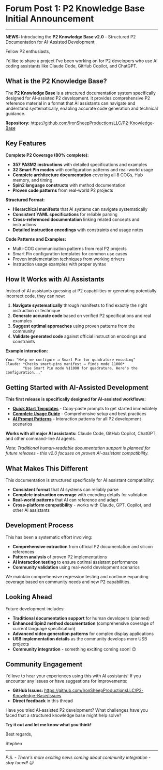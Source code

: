 # Forum Post 1: P2 Knowledge Base Initial Announcement

---

**NEWS:** Introducing the **P2 Knowledge Base v2.0** - Structured P2 Documentation for AI-Assisted Development

Fellow P2 enthusiasts,

I'd like to share a project I've been working on for P2 developers who use AI coding assistants like Claude Code, GitHub Copilot, and ChatGPT.

## What is the P2 Knowledge Base?

The **P2 Knowledge Base** is a structured documentation system specifically designed for AI-assisted P2 development. It provides comprehensive P2 reference material in a format that AI assistants can navigate and understand systematically, enabling accurate code generation and technical guidance.

**Repository:** https://github.com/IronSheepProductionsLLC/P2-Knowledge-Base

## Key Features

**Complete P2 Coverage (80% complete):**
- **357 PASM2 instructions** with detailed specifications and examples
- **32 Smart Pin modes** with configuration patterns and real-world usage
- **Complete architecture documentation** covering all 8 COGs, Hub memory, and timing
- **Spin2 language constructs** with method documentation
- **Proven code patterns** from real-world P2 projects

**Structured Format:**
- **Hierarchical manifests** that AI systems can navigate systematically
- **Consistent YAML specifications** for reliable parsing  
- **Cross-referenced documentation** linking related concepts and instructions
- **Detailed instruction encodings** with constraints and usage notes

**Code Patterns and Examples:**
- Multi-COG communication patterns from real P2 projects
- Smart Pin configuration templates for common use cases
- Proven implementation techniques from working drivers
- Instruction usage examples with proper syntax

## How It Works with AI Assistants

Instead of AI assistants guessing at P2 capabilities or generating potentially incorrect code, they can now:

1. **Navigate systematically** through manifests to find exactly the right instruction or technique
2. **Generate accurate code** based on verified P2 specifications and real examples
3. **Suggest optimal approaches** using proven patterns from the community
4. **Validate generated code** against official instruction encodings and constraints

**Example interaction:**
```
You: "Help me configure a Smart Pin for quadrature encoding"
Claude: *Checks smart-pins manifest → finds mode 11000* 
        "Use Smart Pin mode %11000 for quadrature. Here's the configuration..."
```

## Getting Started with AI-Assisted Development

**This first release is specifically designed for AI-assisted workflows:**

- **[Quick Start Templates](https://github.com/IronSheepProductionsLLC/P2-Knowledge-Base/blob/main/CLAUDE-QUICKSTART.md)** - Copy-paste prompts to get started immediately
- **[Complete Usage Guide](https://github.com/IronSheepProductionsLLC/P2-Knowledge-Base/blob/main/USING-WITH-AI.md)** - Comprehensive setup and best practices
- **[AI Prompt Patterns](https://github.com/IronSheepProductionsLLC/P2-Knowledge-Base/blob/main/AI-PROMPT-PATTERNS.md)** - Interaction patterns for all P2 development scenarios

**Works with all major AI assistants:** Claude Code, GitHub Copilot, ChatGPT, and other command-line AI agents.

*Note: Traditional human-readable documentation support is planned for future releases - this v2.0 focuses on proven AI-assistant compatibility.*

## What Makes This Different

This documentation is structured specifically for AI assistant compatibility:

- **Consistent format** that AI systems can reliably parse
- **Complete instruction coverage** with encoding details for validation
- **Real-world patterns** that AI can reference and adapt
- **Cross-platform compatibility** - works with Claude, GPT, Copilot, and other AI assistants

## Development Process

This has been a systematic effort involving:
- **Comprehensive extraction** from official P2 documentation and silicon references
- **Pattern analysis** of proven P2 implementations
- **AI interaction testing** to ensure optimal assistant performance
- **Community validation** using real-world development scenarios

We maintain comprehensive regression testing and continue expanding coverage based on community needs and new P2 capabilities.

## Looking Ahead

Future development includes:
- **Traditional documentation support** for human developers (planned)
- **Enhanced Spin2 method documentation** (comprehensive coverage of current language specification)
- **Advanced video generation patterns** for complex display applications  
- **USB implementation details** as the community develops more USB projects
- **Community integration** - something exciting coming soon! 😉

## Community Engagement

I'd love to hear your experiences using this with AI assistants! If you encounter any issues or have suggestions for improvements:

- **GitHub Issues:** https://github.com/IronSheepProductionsLLC/P2-Knowledge-Base/issues
- **Direct feedback** in this thread

Have you tried AI-assisted P2 development? What challenges have you faced that a structured knowledge base might help solve?

**Try it out and let me know what you think!**

Best regards,

Stephen

---

*P.S. - There's more exciting news coming about community integration - stay tuned! 😉*
